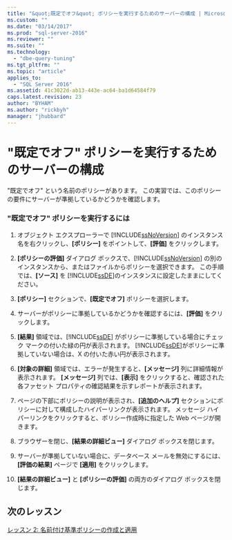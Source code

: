 ```yaml
---
title: "&quot;既定でオフ&quot; ポリシーを実行するためのサーバーの構成 | Microsoft Docs"
ms.custom: ""
ms.date: "03/14/2017"
ms.prod: "sql-server-2016"
ms.reviewer: ""
ms.suite: ""
ms.technology: 
  - "dbe-query-tuning"
ms.tgt_pltfrm: ""
ms.topic: "article"
applies_to: 
  - "SQL Server 2016"
ms.assetid: 41c3022d-ab13-443e-ac64-ba1d64584f79
caps.latest.revision: 23
author: "BYHAM"
ms.author: "rickbyh"
manager: "jhubbard"
---
```

# &quot;既定でオフ&quot; ポリシーを実行するためのサーバーの構成
"既定でオフ" という名前のポリシーがあります。 この実習では、このポリシーの要件にサーバーが準拠しているかどうかを確認します。  
  
### "既定でオフ" ポリシーを実行するには  
  
1.  オブジェクト エクスプローラーで [!INCLUDE[ssNoVersion](../../includes/ssnoversion-md.md)] のインスタンス名を右クリックし、**[ポリシー]** をポイントして、**[評価]** をクリックします。  
  
2.  **[ポリシーの評価]** ダイアログ ボックスで、[!INCLUDE[ssNoVersion](../../includes/ssnoversion-md.md)] の別のインスタンスから、またはファイルからポリシーを選択できます。 この手順では、**[ソース]** を [!INCLUDE[ssDE](../../includes/ssde-md.md)]のインスタンスに設定したままにしてください。  
  
3.  **[ポリシー]** セクションで、**[既定でオフ]** ポリシーを選択します。  
  
4.  サーバーがポリシーに準拠しているかどうかを確認するには、**[評価]** をクリックします。  
  
5.  **[結果]** 領域では、[!INCLUDE[ssDE](../../includes/ssde-md.md)] がポリシーに準拠している場合にチェック マークの付いた緑の円が表示されます。 [!INCLUDE[ssDE](../../includes/ssde-md.md)]がポリシーに準拠していない場合は、X の付いた赤い円が表示されます。  
  
6.  **[対象の詳細]** 領域では、エラーが発生すると、**[メッセージ]** 列に詳細情報が表示されます。 **[メッセージ]** 列では、**[表示]** をクリックすると、確認された各ファセット プロパティの確認結果を示すレポートが表示されます。  
  
7.  ページの下部にポリシーの説明が表示され、**[追加のヘルプ]** セクションにポリシーに対して構成したハイパーリンクが表示されます。 メッセージ ハイパーリンクをクリックすると、ポリシー作成時に指定した Web ページが開きます。  
  
8.  ブラウザーを閉じ、**[結果の詳細ビュー]** ダイアログ ボックスを閉じます。  
  
9. サーバーが準拠していない場合に、データベース メールを無効にするには、**[評価の結果]** ページで **[適用]** をクリックします。  
  
10. **[結果の詳細ビュー]** と **[ポリシーの評価]** の両方のダイアログ ボックスを閉じます。  
  
## 次のレッスン  
[レッスン 2: 名前付け基準ポリシーの作成と適用](../../relational-databases/policy-based-management/lesson-2-create-and-apply-a-naming-standards-policy.md)  
  
  
  
